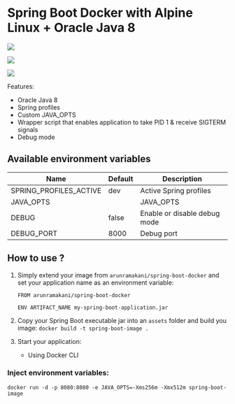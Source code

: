 # Spring Boot Docker with Alpine Linux + Oracle Java 8

[![](https://images.microbadger.com/badges/image/arunramakani/spring-boot-docker.svg)](https://microbadger.com/images/arunramakani/spring-boot-docker "Get your own image badge on microbadger.com")

[![](https://images.microbadger.com/badges/version/arunramakani/spring-boot-docker.svg)](https://microbadger.com/images/arunramakani/spring-boot-docker "Get your own version badge on microbadger.com")

[![](https://img.shields.io/docker/pulls/arunramakani/spring-boot-docker.svg)](https://img.shields.io/docker/pulls/arunramakani/spring-boot-docker.svg)

Features:
- Oracle Java 8 
- Spring profiles
- Custom JAVA_OPTS
- Wrapper script that enables application to take PID 1 & receive SIGTERM signals
- Debug mode

## Available environment variables

Name                    | Default   | Description
------------------------|-----------|------------------------------------
SPRING_PROFILES_ACTIVE  | dev   | Active Spring profiles
JAVA_OPTS               |       | JAVA_OPTS
DEBUG                   | false | Enable or disable debug mode
DEBUG_PORT              | 8000  | Debug port


## How to use ?

1. Simply extend your image from `arunramakani/spring-boot-docker` and set your application name as an environment variable:
    ``` Docker
    FROM arunramakani/spring-boot-docker
    
    ENV ARTIFACT_NAME my-spring-boot-application.jar
    ```

2. Copy your Spring Boot executable jar into an `assets` folder and build you image:
```docker build -t spring-boot-image . ```

3. Start your application:
    - Using Docker CLI

### Inject environment variables:
```docker run -d -p 8080:8080 -e JAVA_OPTS=-Xms256m -Xmx512m spring-boot-image```
